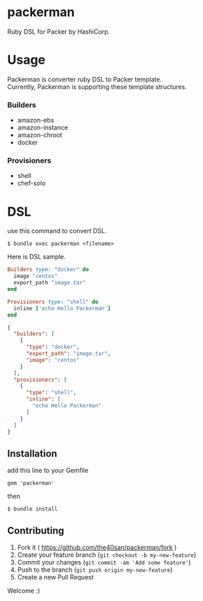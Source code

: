 # packerman
Ruby DSL for Packer by HashiCorp.

# Usage

Packerman is converter ruby DSL to Packer template.<br>
Currently, Packerman is supporting these template structures.

### Builders
* amazon-ebs
* amazon-instance
* amazon-chroot
* docker

### Provisioners
* shell
* chef-solo

# DSL

use this command to convert DSL.

```
$ bundle exec packerman <filename>
```

Here is DSL sample.

```rb:sample.rb
Builders type: "docker" do
  image "centos"
  export_path "image.tar"
end

Provisioners type: "shell" do
  inline ['echo Hello Packerman']
end
```

```json:sample.json
{
  "builders": [
    {
      "type": "docker",
      "export_path": "image.tar",
      "image": "centos"
    }
  ],
  "provisioners": [
    {
      "type": "shell",
      "inline": [
        "echo Hello Packerman"
      ]
    }
  ]
}
```

## Installation
add this line to your Gemfile

```
gem 'packerman'
```

then

```
$ bundle install
```

## Contributing

1. Fork it ( https://github.com/the40san/packerman/fork )
2. Create your feature branch (`git checkout -b my-new-feature`)
3. Commit your changes (`git commit -am 'Add some feature'`)
4. Push to the branch (`git push origin my-new-feature`)
5. Create a new Pull Request

Welcome :)
